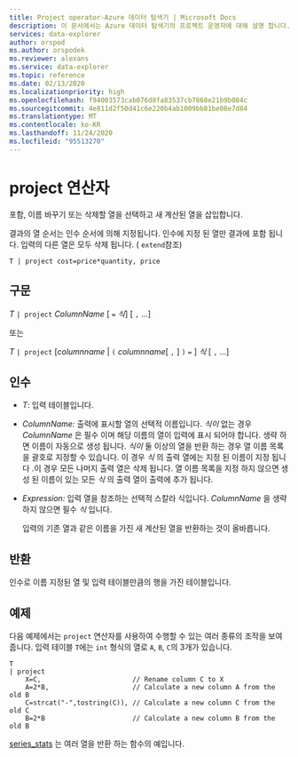 ```yaml
---
title: Project operator-Azure 데이터 탐색기 | Microsoft Docs
description: 이 문서에서는 Azure 데이터 탐색기의 프로젝트 운영자에 대해 설명 합니다.
services: data-explorer
author: orspod
ms.author: orspodek
ms.reviewer: alexans
ms.service: data-explorer
ms.topic: reference
ms.date: 02/13/2020
ms.localizationpriority: high
ms.openlocfilehash: f94003573cab076d8fa83537cb7868e21b9b084c
ms.sourcegitcommit: 4e811d2f50d41c6e220b4ab1009bb81be08e7d84
ms.translationtype: MT
ms.contentlocale: ko-KR
ms.lasthandoff: 11/24/2020
ms.locfileid: "95513270"
---
```

# <a name="project-operator"></a>project 연산자

포함, 이름 바꾸기 또는 삭제할 열을 선택하고 새 계산된 열을 삽입합니다. 

결과의 열 순서는 인수 순서에 의해 지정됩니다. 인수에 지정 된 열만 결과에 포함 됩니다. 입력의 다른 열은 모두 삭제 됩니다.  ( `extend`참조)

```kusto
T | project cost=price*quantity, price
```

## <a name="syntax"></a>구문

*T* `| project` *ColumnName* [ `=` *식*] [ `,` ...]
  
또는
  
*T* `| project` [*columnname*  |  `(` *columnname*[ `,` ] `)` `=` ] *식* [ `,` ...]

## <a name="arguments"></a>인수

* *T*: 입력 테이블입니다.
* *ColumnName:* 출력에 표시할 열의 선택적 이름입니다. *식이* 없는 경우 *ColumnName* 은 필수 이며 해당 이름의 열이 입력에 표시 되어야 합니다. 생략 하면 이름이 자동으로 생성 됩니다. *식이* 둘 이상의 열을 반환 하는 경우 열 이름 목록을 괄호로 지정할 수 있습니다. 이 경우 *식* 의 출력 열에는 지정 된 이름이 지정 됩니다 .이 경우 모든 나머지 출력 열은 삭제 됩니다. 열 이름 목록을 지정 하지 않으면 생성 된 이름이 있는 모든 *식* 의 출력 열이 출력에 추가 됩니다.
* *Expression:* 입력 열을 참조하는 선택적 스칼라 식입니다. *ColumnName* 을 생략 하지 않으면 필수 *식* 입니다.

    입력의 기존 열과 같은 이름을 가진 새 계산된 열을 반환하는 것이 올바릅니다.

## <a name="returns"></a>반환

인수로 이름 지정된 열 및 입력 테이블만큼의 행을 가진 테이블입니다.

## <a name="example"></a>예제

다음 예제에서는 `project` 연산자를 사용하여 수행할 수 있는 여러 종류의 조작을 보여 줍니다. 입력 테이블 `T`에는 `int` 형식의 열로 `A`, `B`, `C`의 3개가 있습니다. 

```kusto
T
| project
    X=C,                       // Rename column C to X
    A=2*B,                     // Calculate a new column A from the old B
    C=strcat("-",tostring(C)), // Calculate a new column C from the old C
    B=2*B                      // Calculate a new column B from the old B
```

[series_stats](series-statsfunction.md) 는 여러 열을 반환 하는 함수의 예입니다.